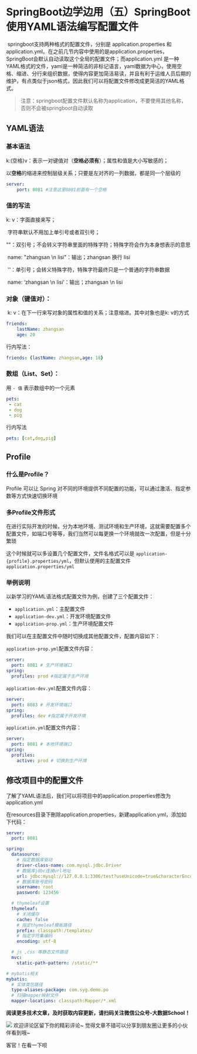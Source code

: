# SpringBoot边学边用（五）SpringBoot使用YAML语法编写配置文件

​         springboot支持两种格式的配置文件，分别是 application.properties 和 application.yml。在之前几节内容中使用的是application.properties，SpringBoot会默认自动读取这个全局的配置文件；而application.yml 是一种YAML格式的文件，yaml是一种简洁的非标记语言，yaml数据为中心，使用空格、缩进、分行来组织数据，使得内容更加简洁易读，并且有利于运维人员后期的维护，有点类似于json格式，因此我们可以将配置文件修改成更简洁的YAML格式。

> 注意：springboot配置文件默认名称为application，不要使用其他名称，否则不会被springboot自动读取

## YAML语法

### 基本语法

k:(空格)v：表示一对键值对（**空格必须有**）；属性和值是大小写敏感的；

以**空格**的缩进来控制层级关系；只要是左对齐的一列数据，都是同一个层级的

```yaml
server:
    port: 8081 #注意这里8081前面有一个空格
```

### 值的写法

k: v：字面直接来写；

​		字符串默认不用加上单引号或者双引号；

​		""：双引号；不会转义字符串里面的特殊字符；特殊字符会作为本身想表示的意思

​				name:   "zhangsan \n lisi"：输出；zhangsan 换行  lisi

​		''：单引号；会转义特殊字符，特殊字符最终只是一个普通的字符串数据

​				name:   ‘zhangsan \n lisi’：输出；zhangsan \n  lisi

### 对象（键值对）：

​	k: v：在下一行来写对象的属性和值的关系；注意缩进。其中对象也是k: v的方式

```yaml
friends:
	lastName: zhangsan
	age: 20
```

行内写法：

```yaml
friends: {lastName: zhangsan,age: 18}
```

### 数组（List、Set）：

用 `- 值` 表示数组中的一个元素

```yaml
pets:
 - cat
 - dog
 - pig
```

行内写法

```yaml
pets: [cat,dog,pig]
```

## Profile

### 什么是Profile？

Profile 可以让 Spring 对不同的环境提供不同配置的功能，可以通过激活、指定参数等方式快速切换环境

### 多Profile文件形式

在进行实际开发的时候，分为本地环境、测试环境和生产环境，这就需要配置多个配置文件，如端口号等等，我们当然可以每更换一个环境就改一次配置，但是十分繁琐

这个时候就可以多设置几个配置文件，文件名格式可以是 `application-{profile}.properties/yml`，但默认使用的主配置文件 `application.properties/yml`

### 举例说明

以新学习的YAML语法格式配置文件为例，创建了三个配置文件：

- `application.yml`：主配置文件
- `application-dev.yml`：开发环境配置文件
- `application-prop.yml`：生产环境配置文件

我们可以在主配置文件中随时切换成其他配置文件，配置内容如下：

`application-prop.yml`配置文件内容：

```yml
server:
  port: 8081 # 生产环境端口
spring:
  profiles: prod #指定属于生产环境
```

`application-dev.yml`配置文件内容：

```yaml
server:
  port: 8083 # 开发环境端口
spring:
  profiles: dev #指定属于开发环境
```

`application.yml`配置文件内容：

```yaml
server:
  port: 8081 # 本地环境端口
spring:
  profiles:
    active: prod # 切换到生产环境
```

## 修改项目中的配置文件

了解了YAML语法后，我们可以将项目中的application.properties修改为application.yml

在resources目录下刪除application.properties，新建application.yml，添加如下代码：

```yaml
server:
  port: 8081

spring:
  datasource:
    # 指定数据库驱动
    driver-class-name: com.mysql.jdbc.Driver
    # 数据库jdbc连接url地址
    url: jdbc:mysql://127.0.0.1:3306/test?useUnicode=true&characterEncoding=utf-8&useSSL=true&serverTimezone=UTC
    # 数据库账号密码
    username: root
    password: 123456

  # thymeleaf设置
  thymeleaf:
    # 关闭缓存
    cache: false
    # 指定thymeleaf模板路径
    prefix: classpath:/templates/
    # 指定字符集编码
    encoding: utf-8

  # js ,css 等静态文件路径
  mvc:
    static-path-pattern: /static/**

# mybatis相关
mybatis:
  # 实体类包路径
  type-aliases-package: com.syg.demo.po
  # 扫描mapper映射文件
  mapper-locations: classpath:Mapper/*.xml
```

**阅读更多技术文章，及时获取内容更新，请扫码关注微信公众号-大数据School！**

![](http://images.simplesay.top/book/wechat.png)
欢迎评论区留下你的精彩评论~
觉得文章不错可以分享到朋友圈让更多的小伙伴看到哦~

客官！在看一下呗